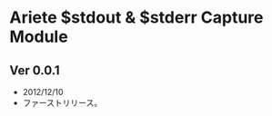 Ariete $stdout & $stderr Capture Module
=======================================

## Ver 0.0.1

- 2012/12/10
- ファーストリリース。
